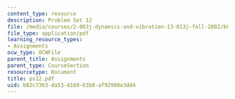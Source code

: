 ```yaml
---
content_type: resource
description: Problem Set 12
file: /media/courses/2-003j-dynamics-and-vibration-13-013j-fall-2002/b82c7363da53d16963b0af92989e3dd4_ps12.pdf
file_type: application/pdf
learning_resource_types:
- Assignments
ocw_type: OCWFile
parent_title: Assignments
parent_type: CourseSection
resourcetype: Document
title: ps12.pdf
uid: b82c7363-da53-d169-63b0-af92989e3dd4
---
```


